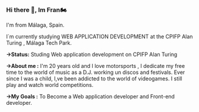 ### Hi there 👋, Im Fran🏍️
I'm from Málaga, Spain.

I`m currently studying WEB APPLICATION DEVELOPMENT at the CPIFP Alan Turing , Málaga Tech Park.

**→Status:** 
Studing Web application development on CPIFP Alan Turing


**→About me :**
 I'm 20 years old and I love motorsports , I dedicate my free time to the world of music as a D.J. working un discos and festivals.
 Ever since I was a child, I,ve been addicted to the world of videogames. I still play and watch world competitions.

 
 **→My Goals :**
 To Become a Web application developer and Front-end developer.




